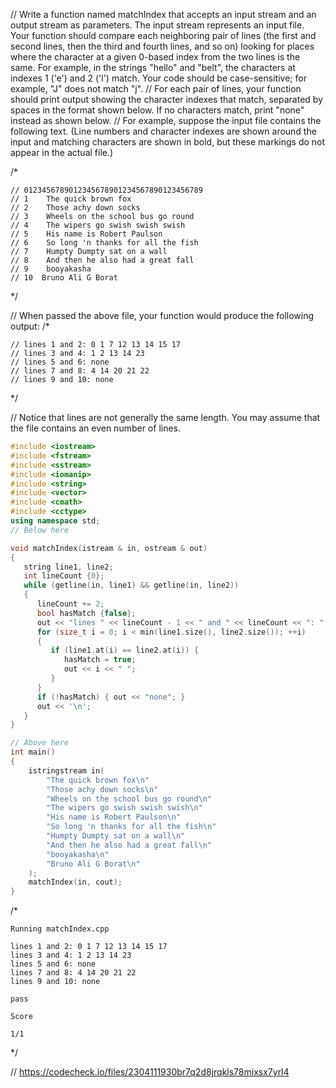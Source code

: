 // Write a function named matchIndex that accepts an input stream and an output stream as parameters. The input stream represents an input file. Your function should compare each neighboring pair of lines (the first and second lines, then the third and fourth lines, and so on) looking for places where the character at a given 0-based index from the two lines is the same. For example, in the strings "hello" and "belt", the characters at indexes 1 ('e') and 2 ('l') match. Your code should be case-sensitive; for example, "J" does not match "j".
// For each pair of lines, your function should print output showing the character indexes that match, separated by spaces in the format shown below. If no characters match, print "none" instead as shown below.
// For example, suppose the input file contains the following text. (Line numbers and character indexes are shown around the input and matching characters are shown in bold, but these markings do not appear in the actual file.)

/*
```text
// 0123456789012345678901234567890123456789
// 1    The quick brown fox
// 2    Those achy down socks
// 3    Wheels on the school bus go round
// 4    The wipers go swish swish swish
// 5    His name is Robert Paulson
// 6    So long 'n thanks for all the fish
// 7    Humpty Dumpty sat on a wall
// 8    And then he also had a great fall
// 9    booyakasha
// 10  Bruno Ali G Borat
```
\*/

// When passed the above file, your function would produce the following output:
/*
```text
// lines 1 and 2: 0 1 7 12 13 14 15 17
// lines 3 and 4: 1 2 13 14 23
// lines 5 and 6: none
// lines 7 and 8: 4 14 20 21 22
// lines 9 and 10: none
```
\*/

// Notice that lines are not generally the same length. You may assume that the file contains an even number of lines.

```cpp
#include <iostream>
#include <fstream>
#include <sstream>
#include <iomanip>
#include <string>
#include <vector>
#include <cmath>
#include <cctype>
using namespace std;
// Below here

void matchIndex(istream & in, ostream & out)
{
   string line1, line2;
   int lineCount {0};
   while (getline(in, line1) && getline(in, line2))
   {
      lineCount += 2;
      bool hasMatch {false};
      out << "lines " << lineCount - 1 << " and " << lineCount << ": ";
      for (size_t i = 0; i < min(line1.size(), line2.size()); ++i)
      {
         if (line1.at(i) == line2.at(i)) {
            hasMatch = true;
            out << i << " ";
         }
      }
      if (!hasMatch) { out << "none"; }
      out << '\n';
   }
}

// Above here
int main()
{
    istringstream in(
        "The quick brown fox\n"
        "Those achy down socks\n"
        "Wheels on the school bus go round\n"
        "The wipers go swish swish swish\n"
        "His name is Robert Paulson\n"
        "So long 'n thanks for all the fish\n"
        "Humpty Dumpty sat on a wall\n"
        "And then he also had a great fall\n"
        "booyakasha\n"
        "Bruno Ali G Borat\n"
    );
    matchIndex(in, cout);
}

```

/*
```text
Running matchIndex.cpp

lines 1 and 2: 0 1 7 12 13 14 15 17 
lines 3 and 4: 1 2 13 14 23 
lines 5 and 6: none
lines 7 and 8: 4 14 20 21 22 
lines 9 and 10: none

pass

Score

1/1
```
\*/

// https://codecheck.io/files/2304111930br7q2d8jrqkls78mixsx7yrl4